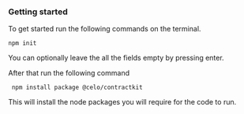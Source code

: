 ### Getting started
<p>To get started run the following commands on the terminal.</p>
<code>npm init</code>
<p>You can optionally leave the all the fields empty by pressing enter.</p>
<p>After that run the following command</p>
<code> npm install package @celo/contractkit</code>
<p>This will install the node packages you will require for the code to run.</p>

